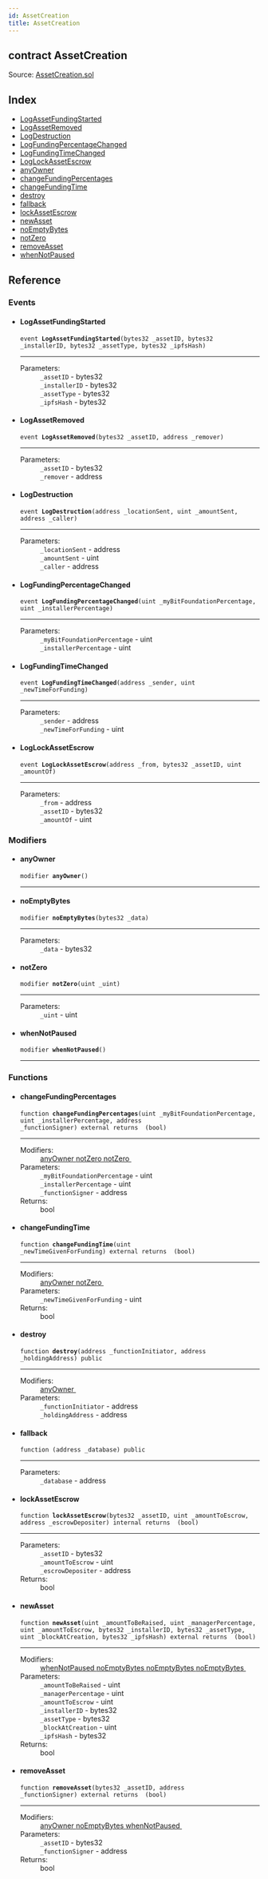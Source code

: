 ```yaml
---
id: AssetCreation
title: AssetCreation
---
```


<div class="contract-doc"><div class="contract"><h2 class="contract-header"><span class="contract-kind">contract</span> AssetCreation</h2><div class="source">Source: <a href="https://github.com/MyBitFoundation/MyBit/blob/v1.0.0/contracts/AssetCreation.sol" target="_blank">AssetCreation.sol</a></div></div><div class="index"><h2>Index</h2><ul><li><a href="AssetCreation.html#LogAssetFundingStarted">LogAssetFundingStarted</a></li><li><a href="AssetCreation.html#LogAssetRemoved">LogAssetRemoved</a></li><li><a href="AssetCreation.html#LogDestruction">LogDestruction</a></li><li><a href="AssetCreation.html#LogFundingPercentageChanged">LogFundingPercentageChanged</a></li><li><a href="AssetCreation.html#LogFundingTimeChanged">LogFundingTimeChanged</a></li><li><a href="AssetCreation.html#LogLockAssetEscrow">LogLockAssetEscrow</a></li><li><a href="AssetCreation.html#anyOwner">anyOwner</a></li><li><a href="AssetCreation.html#changeFundingPercentages">changeFundingPercentages</a></li><li><a href="AssetCreation.html#changeFundingTime">changeFundingTime</a></li><li><a href="AssetCreation.html#destroy">destroy</a></li><li><a href="AssetCreation.html#">fallback</a></li><li><a href="AssetCreation.html#lockAssetEscrow">lockAssetEscrow</a></li><li><a href="AssetCreation.html#newAsset">newAsset</a></li><li><a href="AssetCreation.html#noEmptyBytes">noEmptyBytes</a></li><li><a href="AssetCreation.html#notZero">notZero</a></li><li><a href="AssetCreation.html#removeAsset">removeAsset</a></li><li><a href="AssetCreation.html#whenNotPaused">whenNotPaused</a></li></ul></div><div class="reference"><h2>Reference</h2><div class="events"><h3>Events</h3><ul><li><div class="item event"><span id="LogAssetFundingStarted" class="anchor-marker"></span><h4 class="name">LogAssetFundingStarted</h4><div class="body"><code class="signature">event <strong>LogAssetFundingStarted</strong><span>(bytes32 _assetID, bytes32 _installerID, bytes32 _assetType, bytes32 _ipfsHash) </span></code><hr/><dl><dt><span class="label-parameters">Parameters:</span></dt><dd><div><code>_assetID</code> - bytes32</div><div><code>_installerID</code> - bytes32</div><div><code>_assetType</code> - bytes32</div><div><code>_ipfsHash</code> - bytes32</div></dd></dl></div></div></li><li><div class="item event"><span id="LogAssetRemoved" class="anchor-marker"></span><h4 class="name">LogAssetRemoved</h4><div class="body"><code class="signature">event <strong>LogAssetRemoved</strong><span>(bytes32 _assetID, address _remover) </span></code><hr/><dl><dt><span class="label-parameters">Parameters:</span></dt><dd><div><code>_assetID</code> - bytes32</div><div><code>_remover</code> - address</div></dd></dl></div></div></li><li><div class="item event"><span id="LogDestruction" class="anchor-marker"></span><h4 class="name">LogDestruction</h4><div class="body"><code class="signature">event <strong>LogDestruction</strong><span>(address _locationSent, uint _amountSent, address _caller) </span></code><hr/><dl><dt><span class="label-parameters">Parameters:</span></dt><dd><div><code>_locationSent</code> - address</div><div><code>_amountSent</code> - uint</div><div><code>_caller</code> - address</div></dd></dl></div></div></li><li><div class="item event"><span id="LogFundingPercentageChanged" class="anchor-marker"></span><h4 class="name">LogFundingPercentageChanged</h4><div class="body"><code class="signature">event <strong>LogFundingPercentageChanged</strong><span>(uint _myBitFoundationPercentage, uint _installerPercentage) </span></code><hr/><dl><dt><span class="label-parameters">Parameters:</span></dt><dd><div><code>_myBitFoundationPercentage</code> - uint</div><div><code>_installerPercentage</code> - uint</div></dd></dl></div></div></li><li><div class="item event"><span id="LogFundingTimeChanged" class="anchor-marker"></span><h4 class="name">LogFundingTimeChanged</h4><div class="body"><code class="signature">event <strong>LogFundingTimeChanged</strong><span>(address _sender, uint _newTimeForFunding) </span></code><hr/><dl><dt><span class="label-parameters">Parameters:</span></dt><dd><div><code>_sender</code> - address</div><div><code>_newTimeForFunding</code> - uint</div></dd></dl></div></div></li><li><div class="item event"><span id="LogLockAssetEscrow" class="anchor-marker"></span><h4 class="name">LogLockAssetEscrow</h4><div class="body"><code class="signature">event <strong>LogLockAssetEscrow</strong><span>(address _from, bytes32 _assetID, uint _amountOf) </span></code><hr/><dl><dt><span class="label-parameters">Parameters:</span></dt><dd><div><code>_from</code> - address</div><div><code>_assetID</code> - bytes32</div><div><code>_amountOf</code> - uint</div></dd></dl></div></div></li></ul></div><div class="modifiers"><h3>Modifiers</h3><ul><li><div class="item modifier"><span id="anyOwner" class="anchor-marker"></span><h4 class="name">anyOwner</h4><div class="body"><code class="signature">modifier <strong>anyOwner</strong><span>() </span></code><hr/></div></div></li><li><div class="item modifier"><span id="noEmptyBytes" class="anchor-marker"></span><h4 class="name">noEmptyBytes</h4><div class="body"><code class="signature">modifier <strong>noEmptyBytes</strong><span>(bytes32 _data) </span></code><hr/><dl><dt><span class="label-parameters">Parameters:</span></dt><dd><div><code>_data</code> - bytes32</div></dd></dl></div></div></li><li><div class="item modifier"><span id="notZero" class="anchor-marker"></span><h4 class="name">notZero</h4><div class="body"><code class="signature">modifier <strong>notZero</strong><span>(uint _uint) </span></code><hr/><dl><dt><span class="label-parameters">Parameters:</span></dt><dd><div><code>_uint</code> - uint</div></dd></dl></div></div></li><li><div class="item modifier"><span id="whenNotPaused" class="anchor-marker"></span><h4 class="name">whenNotPaused</h4><div class="body"><code class="signature">modifier <strong>whenNotPaused</strong><span>() </span></code><hr/></div></div></li></ul></div><div class="functions"><h3>Functions</h3><ul><li><div class="item function"><span id="changeFundingPercentages" class="anchor-marker"></span><h4 class="name">changeFundingPercentages</h4><div class="body"><code class="signature">function <strong>changeFundingPercentages</strong><span>(uint _myBitFoundationPercentage, uint _installerPercentage, address _functionSigner) </span><span>external </span><span>returns  (bool) </span></code><hr/><dl><dt><span class="label-modifiers">Modifiers:</span></dt><dd><a href="AssetCreation.html#anyOwner">anyOwner </a><a href="AssetCreation.html#notZero">notZero </a><a href="AssetCreation.html#notZero">notZero </a></dd><dt><span class="label-parameters">Parameters:</span></dt><dd><div><code>_myBitFoundationPercentage</code> - uint</div><div><code>_installerPercentage</code> - uint</div><div><code>_functionSigner</code> - address</div></dd><dt><span class="label-return">Returns:</span></dt><dd>bool</dd></dl></div></div></li><li><div class="item function"><span id="changeFundingTime" class="anchor-marker"></span><h4 class="name">changeFundingTime</h4><div class="body"><code class="signature">function <strong>changeFundingTime</strong><span>(uint _newTimeGivenForFunding) </span><span>external </span><span>returns  (bool) </span></code><hr/><dl><dt><span class="label-modifiers">Modifiers:</span></dt><dd><a href="AssetCreation.html#anyOwner">anyOwner </a><a href="AssetCreation.html#notZero">notZero </a></dd><dt><span class="label-parameters">Parameters:</span></dt><dd><div><code>_newTimeGivenForFunding</code> - uint</div></dd><dt><span class="label-return">Returns:</span></dt><dd>bool</dd></dl></div></div></li><li><div class="item function"><span id="destroy" class="anchor-marker"></span><h4 class="name">destroy</h4><div class="body"><code class="signature">function <strong>destroy</strong><span>(address _functionInitiator, address _holdingAddress) </span><span>public </span></code><hr/><dl><dt><span class="label-modifiers">Modifiers:</span></dt><dd><a href="AssetCreation.html#anyOwner">anyOwner </a></dd><dt><span class="label-parameters">Parameters:</span></dt><dd><div><code>_functionInitiator</code> - address</div><div><code>_holdingAddress</code> - address</div></dd></dl></div></div></li><li><div class="item function"><span id="fallback" class="anchor-marker"></span><h4 class="name">fallback</h4><div class="body"><code class="signature">function <strong></strong><span>(address _database) </span><span>public </span></code><hr/><dl><dt><span class="label-parameters">Parameters:</span></dt><dd><div><code>_database</code> - address</div></dd></dl></div></div></li><li><div class="item function"><span id="lockAssetEscrow" class="anchor-marker"></span><h4 class="name">lockAssetEscrow</h4><div class="body"><code class="signature">function <strong>lockAssetEscrow</strong><span>(bytes32 _assetID, uint _amountToEscrow, address _escrowDepositer) </span><span>internal </span><span>returns  (bool) </span></code><hr/><dl><dt><span class="label-parameters">Parameters:</span></dt><dd><div><code>_assetID</code> - bytes32</div><div><code>_amountToEscrow</code> - uint</div><div><code>_escrowDepositer</code> - address</div></dd><dt><span class="label-return">Returns:</span></dt><dd>bool</dd></dl></div></div></li><li><div class="item function"><span id="newAsset" class="anchor-marker"></span><h4 class="name">newAsset</h4><div class="body"><code class="signature">function <strong>newAsset</strong><span>(uint _amountToBeRaised, uint _managerPercentage, uint _amountToEscrow, bytes32 _installerID, bytes32 _assetType, uint _blockAtCreation, bytes32 _ipfsHash) </span><span>external </span><span>returns  (bool) </span></code><hr/><dl><dt><span class="label-modifiers">Modifiers:</span></dt><dd><a href="AssetCreation.html#whenNotPaused">whenNotPaused </a><a href="AssetCreation.html#noEmptyBytes">noEmptyBytes </a><a href="AssetCreation.html#noEmptyBytes">noEmptyBytes </a><a href="AssetCreation.html#noEmptyBytes">noEmptyBytes </a></dd><dt><span class="label-parameters">Parameters:</span></dt><dd><div><code>_amountToBeRaised</code> - uint</div><div><code>_managerPercentage</code> - uint</div><div><code>_amountToEscrow</code> - uint</div><div><code>_installerID</code> - bytes32</div><div><code>_assetType</code> - bytes32</div><div><code>_blockAtCreation</code> - uint</div><div><code>_ipfsHash</code> - bytes32</div></dd><dt><span class="label-return">Returns:</span></dt><dd>bool</dd></dl></div></div></li><li><div class="item function"><span id="removeAsset" class="anchor-marker"></span><h4 class="name">removeAsset</h4><div class="body"><code class="signature">function <strong>removeAsset</strong><span>(bytes32 _assetID, address _functionSigner) </span><span>external </span><span>returns  (bool) </span></code><hr/><dl><dt><span class="label-modifiers">Modifiers:</span></dt><dd><a href="AssetCreation.html#anyOwner">anyOwner </a><a href="AssetCreation.html#noEmptyBytes">noEmptyBytes </a><a href="AssetCreation.html#whenNotPaused">whenNotPaused </a></dd><dt><span class="label-parameters">Parameters:</span></dt><dd><div><code>_assetID</code> - bytes32</div><div><code>_functionSigner</code> - address</div></dd><dt><span class="label-return">Returns:</span></dt><dd>bool</dd></dl></div></div></li></ul></div></div></div>
